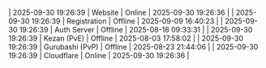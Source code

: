 | 2025-09-30 19:26:39 | Website | Online | 2025-09-30 19:26:36 |
| 2025-09-30 19:26:39 | Registration | Offline | 2025-09-09 16:40:23 |
| 2025-09-30 19:26:39 | Auth Server | Offline | 2025-08-18 09:33:31 |
| 2025-09-30 19:26:39 | Kezan (PvE) | Offline | 2025-08-03 17:58:02 |
| 2025-09-30 19:26:39 | Gurubashi (PvP) | Offline | 2025-08-23 21:44:06 |
| 2025-09-30 19:26:39 | Cloudflare | Online | 2025-09-30 19:26:36 |
